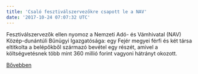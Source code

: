 ```yaml
---
title: 'Csaló fesztiválszervezőkre csapott le a NAV'
date: '2017-10-24 07:07:32 UTC'
---
```


Fesztiválszervezők ellen nyomoz a Nemzeti Adó- és Vámhivatal (NAV) Közép-dunántúli Bűnügyi Igazgatósága: egy Fejér megyei férfi és két társa eltitkolta a belépőkből származó bevétel egy részét, amivel a költségvetésnek több mint 360 millió forint vagyoni hátrányt okozott.


[Bővebben](http://ift.tt/2h5nD9Y)
